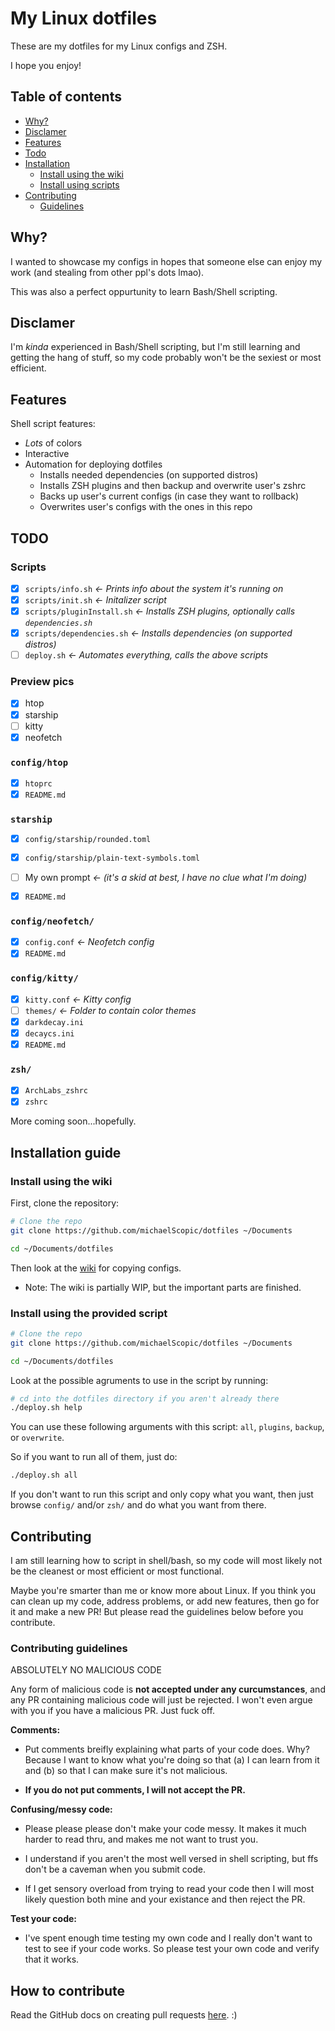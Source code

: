 # My Linux dotfiles

These are my dotfiles for my Linux configs and ZSH.

I hope you enjoy!

## Table of contents
* [Why?](https://github.com/michaelScopic/dotfiles/edit/main/README.md#why)
* [Disclamer](https://github.com/michaelScopic/dotfiles/edit/main/README.md#disclamer)
* [Features](https://github.com/michaelScopic/dotfiles/edit/main/README.md#features)
* [Todo](https://github.com/michaelScopic/dotfiles/edit/main/README.md#todo)
* [Installation](https://github.com/michaelScopic/dotfiles/edit/main/README.md#installation-guide)
   * [Install using the wiki](https://github.com/michaelScopic/dotfiles/edit/main/README.md#install-using-the-wiki)
   * [Install using scripts](https://github.com/michaelScopic/dotfiles/edit/main/README.md#install-using-the-provided-script)
* [Contributing](https://github.com/michaelScopic/dotfiles/edit/main/README.md#contributing)
   * [Guidelines](https://github.com/michaelScopic/dotfiles/edit/main/README.md#contributing-guidelines)
 

## Why?

I wanted to showcase my configs in hopes that someone else can enjoy my work (and stealing from other ppl's dots lmao).

This was also a perfect oppurtunity to learn Bash/Shell scripting.

## Disclamer

I'm *kinda* experienced in Bash/Shell scripting, but I'm still learning and getting the hang of stuff, so my code probably won't be the sexiest or most efficient.

## Features

Shell script features:

* *Lots* of colors
* Interactive
* Automation for deploying dotfiles
  * Installs needed dependencies (on supported distros)
  * Installs ZSH plugins and then backup and overwrite user's zshrc
  * Backs up user's current configs (in case they want to rollback)
  * Overwrites user's configs with the ones in this repo

## TODO

### Scripts
* [x] `scripts/info.sh` *<- Prints info about the system it's running on*
* [x] `scripts/init.sh` *<- Initalizer script*
* [x] `scripts/pluginInstall.sh` *<- Installs ZSH plugins, optionally calls `dependencies.sh`*
* [x] `scripts/dependencies.sh` *<- Installs dependencies (on supported distros)*
* [ ] `deploy.sh` *<- Automates everything, calls the above scripts*

### Preview pics

* [x] htop
* [x] starship
* [ ] kitty
* [x] neofetch

### `config/htop`

* [x] `htoprc`
* [x] `README.md`

### `starship`

* [x] `config/starship/rounded.toml`
* [x] `config/starship/plain-text-symbols.toml`
* [ ]  My own prompt *<- (it's a skid at best, I have no clue what I'm doing)*
* [x] `README.md`


### `config/neofetch/`

* [x] `config.conf` *<- Neofetch config*
* [x] `README.md`

### `config/kitty/`

* [x] `kitty.conf` *<- Kitty config*
* [ ]  `themes/` *<- Folder to contain color themes*
  * [x] `darkdecay.ini`
  * [x] `decaycs.ini`
* [x] `README.md`

### `zsh/`

* [x] `ArchLabs_zshrc`
* [x] `zshrc`

More coming soon...hopefully.

## Installation guide

### Install using the wiki

First, clone the repository:

```sh
# Clone the repo
git clone https://github.com/michaelScopic/dotfiles ~/Documents

cd ~/Documents/dotfiles
```

Then look at the [wiki](https://github.com/michaelScopic/dotfiles/wiki) for copying configs.

* Note: The wiki is partially WIP, but the important parts are finished.

### Install using the provided script

```sh
# Clone the repo
git clone https://github.com/michaelScopic/dotfiles ~/Documents

cd ~/Documents/dotfiles
```

Look at the possible agruments to use in the script by running:

```sh
# cd into the dotfiles directory if you aren't already there
./deploy.sh help
```

You can use these following arguments with this script: `all`, `plugins`, `backup`, or `overwrite`.

So if you want to run all of them, just do:

```sh
./deploy.sh all
```

If you don't want to run this script and only copy what you want, then just browse `config/` and/or `zsh/` and do what you want from there.

## Contributing

I am still learning how to script in shell/bash, so my code will most likely not be the cleanest or most efficient or most functional.

Maybe you're smarter than me or know more about Linux. If you think you can clean up my code, address problems, or add new features, then go for it and make a new PR! But please read the guidelines below before you contribute.

### Contributing guidelines

ABSOLUTELY NO MALICIOUS CODE

Any form of malicious code is **not accepted under any curcumstances**, and any PR containing malicious code will just be rejected. I won't even argue with you if you have a malicious PR. Just fuck off.

**Comments:**

* Put comments breifly explaining what parts of your code does. Why? Because I want to know what you're doing so that (a) I can learn from it and (b) so that I can make sure it's not malicious.

* **If you do not put comments, I will not accept the PR.**

**Confusing/messy code:**

* Please please please don't make your code messy. It makes it much harder to read thru, and makes me not want to trust you.

* I understand if you aren't the most well versed in shell scripting, but ffs don't be a caveman when you submit code.

* If I get sensory overload from trying to read your code then I will most likely question both mine and your existance and then reject the PR.

**Test your code:**

* I've spent enough time testing my own code and I really don't want to test to see if your code works. So please test your own code and verify that it works.

## How to contribute

Read the GitHub docs on creating pull requests [here](https://docs.github.com/en/pull-requests/collaborating-with-pull-requests/proposing-changes-to-your-work-with-pull-requests/creating-a-pull-request?tool=codespaces). :)
